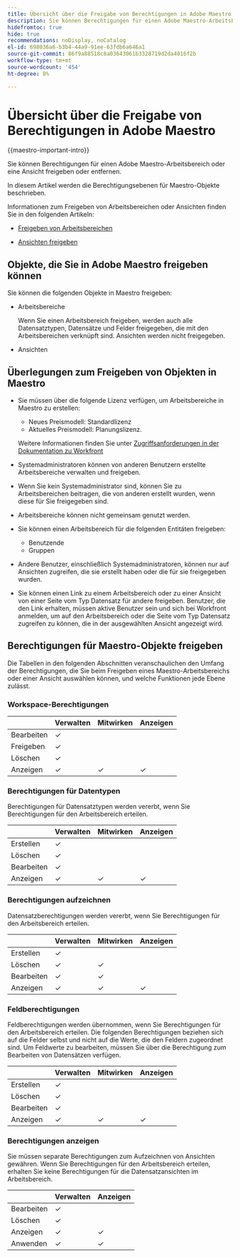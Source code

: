 ```yaml
---
title: Übersicht über die Freigabe von Berechtigungen in Adobe Maestro
description: Sie können Berechtigungen für einen Adobe Maestro-Arbeitsbereich oder eine Ansicht freigeben oder entfernen.
hidefromtoc: true
hide: true
recommendations: noDisplay, noCatalog
el-id: 698036a6-b3b4-44a9-91ee-63fdb6a646a1
source-git-commit: 86f9a88518c8a03643061b3328719d2da4016f2b
workflow-type: tm+mt
source-wordcount: '454'
ht-degree: 8%

---
```


<!--update the metadata with real things when making this public; also update the description with something like this: Not all users in the organization have the same access and permissions to use Adobe Maestro. This article describes the levels of access that users could have to Adobe Maestro. -->

<!--over time, this article should look like this one does: https://eperienceleague.adobe.com/docs/workfront/using/basics/grant-request-object-permissions/sharing-permissions-on-objects-overview.html?lang=en-->

# Übersicht über die Freigabe von Berechtigungen in Adobe Maestro

{{maestro-important-intro}}

Sie können Berechtigungen für einen Adobe Maestro-Arbeitsbereich oder eine Ansicht freigeben oder entfernen.

In diesem Artikel werden die Berechtigungsebenen für Maestro-Objekte beschrieben.

Informationen zum Freigeben von Arbeitsbereichen oder Ansichten finden Sie in den folgenden Artikeln:

* [Freigeben von Arbeitsbereichen](/help/quicksilver/maestro/access/share-workspaces.md)

* [Ansichten freigeben](/help/quicksilver/maestro/access/share-views.md)

## Objekte, die Sie in Adobe Maestro freigeben können

Sie können die folgenden Objekte in Maestro freigeben:

* Arbeitsbereiche

  Wenn Sie einen Arbeitsbereich freigeben, werden auch alle Datensatztypen, Datensätze und Felder freigegeben, die mit den Arbeitsbereichen verknüpft sind. Ansichten werden nicht freigegeben.

* Ansichten

## Überlegungen zum Freigeben von Objekten in Maestro

* Sie müssen über die folgende Lizenz verfügen, um Arbeitsbereiche in Maestro zu erstellen:

   * Neues Preismodell: Standardlizenz
   * Aktuelles Preismodell: Planungslizenz.

  Weitere Informationen finden Sie unter [Zugriffsanforderungen in der Dokumentation zu Workfront](/help/quicksilver/administration-and-setup/add-users/access-levels-and-object-permissions/access-level-requirements-in-documentation.md)
* Systemadministratoren können von anderen Benutzern erstellte Arbeitsbereiche verwalten und freigeben.
* Wenn Sie kein Systemadministrator sind, können Sie zu Arbeitsbereichen beitragen, die von anderen erstellt wurden, wenn diese für Sie freigegeben sind.
* Arbeitsbereiche können nicht gemeinsam genutzt werden.
* Sie können einen Arbeitsbereich für die folgenden Entitäten freigeben:
   * Benutzende
   * Gruppen
* Andere Benutzer, einschließlich Systemadministratoren, können nur auf Ansichten zugreifen, die sie erstellt haben oder die für sie freigegeben wurden.
* Sie können einen Link zu einem Arbeitsbereich oder zu einer Ansicht von einer Seite vom Typ Datensatz für andere freigeben. Benutzer, die den Link erhalten, müssen aktive Benutzer sein und sich bei Workfront anmelden, um auf den Arbeitsbereich oder die Seite vom Typ Datensatz zugreifen zu können, die in der ausgewählten Ansicht angezeigt wird.

## Berechtigungen für Maestro-Objekte freigeben

Die Tabellen in den folgenden Abschnitten veranschaulichen den Umfang der Berechtigungen, die Sie beim Freigeben eines Maestro-Arbeitsbereichs oder einer Ansicht auswählen können, und welche Funktionen jede Ebene zulässt.

### Workspace-Berechtigungen

|        | Verwalten | Mitwirken | Anzeigen |
|--------|--------|------------|-------|
| Bearbeiten | ✓ |            |       |
| Freigeben | ✓ |            |       |
| Löschen | ✓ |            |       |
| Anzeigen | ✓ | ✓ | ✓ |

### Berechtigungen für Datentypen

Berechtigungen für Datensatztypen werden vererbt, wenn Sie Berechtigungen für den Arbeitsbereich erteilen.

|        | Verwalten | Mitwirken | Anzeigen |
|--------|--------|------------|-------|
| Erstellen | ✓ |            |       |
| Löschen | ✓ |            |       |
| Bearbeiten | ✓ |            |       |
| Anzeigen | ✓ | ✓ | ✓ |

### Berechtigungen aufzeichnen

Datensatzberechtigungen werden vererbt, wenn Sie Berechtigungen für den Arbeitsbereich erteilen.

|        | Verwalten | Mitwirken | Anzeigen |
|--------|--------|------------|-------|
| Erstellen | ✓ |            |       |
| Löschen | ✓ | ✓ |       |
| Bearbeiten | ✓ | ✓ |       |
| Anzeigen | ✓ | ✓ | ✓ |

### Feldberechtigungen

Feldberechtigungen werden übernommen, wenn Sie Berechtigungen für den Arbeitsbereich erteilen.
Die folgenden Berechtigungen beziehen sich auf die Felder selbst und nicht auf die Werte, die den Feldern zugeordnet sind. Um Feldwerte zu bearbeiten, müssen Sie über die Berechtigung zum Bearbeiten von Datensätzen verfügen.

|        | Verwalten | Mitwirken | Anzeigen |
|--------|--------|------------|-------|
| Erstellen | ✓ |            |       |
| Löschen | ✓ |            |       |
| Bearbeiten | ✓ |            |       |
| Anzeigen | ✓ | ✓ | ✓ |


### Berechtigungen anzeigen

Sie müssen separate Berechtigungen zum Aufzeichnen von Ansichten gewähren. Wenn Sie Berechtigungen für den Arbeitsbereich erteilen, erhalten Sie keine Berechtigungen für die Datensatzansichten im Arbeitsbereich.

|        | Verwalten | Anzeigen |
|--------|--------|-------|
| Bearbeiten | ✓ |       |
| Löschen | ✓ |       |
| Anzeigen | ✓ | ✓ |
| Anwenden | ✓ | ✓ |






